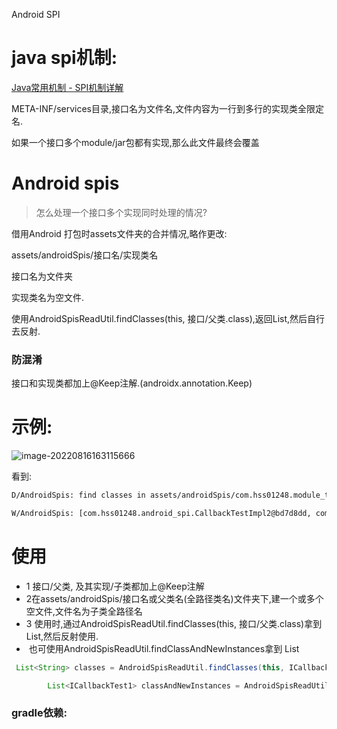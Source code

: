 Android SPI



# java spi机制:

[ Java常用机制 - SPI机制详解](https://pdai.tech/md/java/advanced/java-advanced-spi.html)

META-INF/services目录,接口名为文件名,文件内容为一行到多行的实现类全限定名.

如果一个接口多个module/jar包都有实现,那么此文件最终会覆盖

# Android spis

>  怎么处理一个接口多个实现同时处理的情况?

借用Android 打包时assets文件夹的合并情况,略作更改:

assets/androidSpis/接口名/实现类名

接口名为文件夹

实现类名为空文件.

使用AndroidSpisReadUtil.findClasses(this, 接口/父类.class),返回List<String>,然后自行去反射.

### 防混淆

接口和实现类都加上@Keep注解.(androidx.annotation.Keep)

# 示例:

![image-20220816163115666](https://cdn.jsdelivr.net/gh/shuiniuhss/myimages@main/imagemac2/1660638681361-image-20220816163115666.jpg)

看到:

```tex
D/AndroidSpis: find classes in assets/androidSpis/com.hss01248.module_test.ICallbackTest1,list: [com.hss01248.android_spi.CallbackTestImpl2, com.hss01248.module_test.CallbackTestImpl]

W/AndroidSpis: [com.hss01248.android_spi.CallbackTestImpl2@bd7d8dd, com.hss01248.module_test.CallbackTestImpl@6e8dc52]
```

# 使用

* 1 接口/父类, 及其实现/子类都加上@Keep注解
* 2在assets/androidSpis/接口名或父类名(全路径类名)文件夹下,建一个或多个空文件,文件名为子类全路径名
* 3 使用时,通过AndroidSpisReadUtil.findClasses(this, 接口/父类.class)拿到List<String>,然后反射使用.
* ​    也可使用AndroidSpisReadUtil.findClassAndNewInstances拿到 List<T>

```java
 List<String> classes = AndroidSpisReadUtil.findClasses(this, ICallbackTest1.class);

        List<ICallbackTest1> classAndNewInstances = AndroidSpisReadUtil.findClassAndNewInstances(this, ICallbackTest1.class);
```



### gradle依赖:

